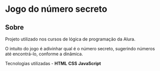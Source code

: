<h1>Jogo do número secreto</h1>

<h2>Sobre</h2>
<p>Projeto utilizado nos cursos de lógica de programação da Alura.</p>
<p>O intuito do jogo é adivinhar qual é o número secreto, sugerindo números até encontrá-lo, conforme a dinâmica.</p>

Tecnologias utilizadas -
**HTML**
**CSS**
**JavaScript**

